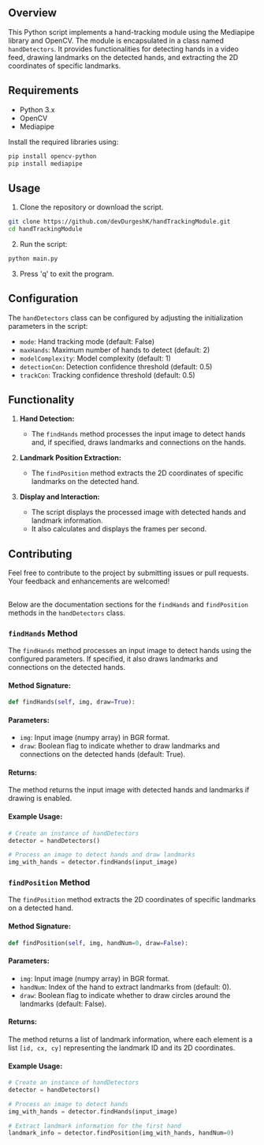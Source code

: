 ## Overview

This Python script implements a hand-tracking module using the Mediapipe library and OpenCV. The module is encapsulated in a class named `handDetectors`. It provides functionalities for detecting hands in a video feed, drawing landmarks on the detected hands, and extracting the 2D coordinates of specific landmarks.

## Requirements

- Python 3.x
- OpenCV
- Mediapipe

Install the required libraries using:

```bash
pip install opencv-python
pip install mediapipe
```

## Usage

1. Clone the repository or download the script.

```bash
git clone https://github.com/devDurgeshK/handTrackingModule.git
cd handTrackingModule
```

2. Run the script:

```bash
python main.py
```

3. Press 'q' to exit the program.

## Configuration

The `handDetectors` class can be configured by adjusting the initialization parameters in the script:

- `mode`: Hand tracking mode (default: False)
- `maxHands`: Maximum number of hands to detect (default: 2)
- `modelComplexity`: Model complexity (default: 1)
- `detectionCon`: Detection confidence threshold (default: 0.5)
- `trackCon`: Tracking confidence threshold (default: 0.5)

## Functionality

1. **Hand Detection:**
   - The `findHands` method processes the input image to detect hands and, if specified, draws landmarks and connections on the hands.

2. **Landmark Position Extraction:**
   - The `findPosition` method extracts the 2D coordinates of specific landmarks on the detected hand.

3. **Display and Interaction:**
   - The script displays the processed image with detected hands and landmark information.
   - It also calculates and displays the frames per second.

## Contributing

Feel free to contribute to the project by submitting issues or pull requests. Your feedback and enhancements are welcomed!
##
Below are the documentation sections for the `findHands` and `findPosition` methods in the `handDetectors` class.

### `findHands` Method

The `findHands` method processes an input image to detect hands using the configured parameters. If specified, it also draws landmarks and connections on the detected hands.

#### Method Signature:

```python
def findHands(self, img, draw=True):
```

#### Parameters:

- `img`: Input image (numpy array) in BGR format.
- `draw`: Boolean flag to indicate whether to draw landmarks and connections on the detected hands (default: True).

#### Returns:

The method returns the input image with detected hands and landmarks if drawing is enabled.

#### Example Usage:

```python
# Create an instance of handDetectors
detector = handDetectors()

# Process an image to detect hands and draw landmarks
img_with_hands = detector.findHands(input_image)
```

### `findPosition` Method

The `findPosition` method extracts the 2D coordinates of specific landmarks on a detected hand.

#### Method Signature:

```python
def findPosition(self, img, handNum=0, draw=False):
```

#### Parameters:

- `img`: Input image (numpy array) in BGR format.
- `handNum`: Index of the hand to extract landmarks from (default: 0).
- `draw`: Boolean flag to indicate whether to draw circles around the landmarks (default: False).

#### Returns:

The method returns a list of landmark information, where each element is a list `[id, cx, cy]` representing the landmark ID and its 2D coordinates.

#### Example Usage:

```python
# Create an instance of handDetectors
detector = handDetectors()

# Process an image to detect hands
img_with_hands = detector.findHands(input_image)

# Extract landmark information for the first hand
landmark_info = detector.findPosition(img_with_hands, handNum=0)
```

